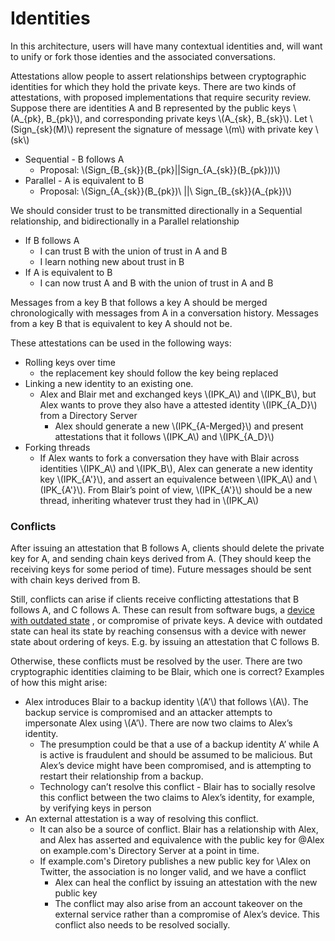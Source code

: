 # Identities

In this architecture, users will have many contextual identities and, will want to unify or fork those identies and the associated conversations.

Attestations allow people to assert relationships between cryptographic identities for which they hold the private keys. There are two kinds of attestations, with proposed implementations that require security review. Suppose there are identities A and B represented by the public keys \\(A_{pk}, B_{pk}\\), and corresponding private keys \\(A_{sk}, B_{sk}\\). Let \\(Sign_{sk}(M)\\) represent the signature of message \\(m\\) with private key \\(sk\\)
- Sequential - B follows A
	- Proposal: \\(Sign_{B_{sk}}(B_{pk}||Sign_{A_{sk}}(B_{pk}))\\)
- Parallel - A is equivalent to B
	- Proposal: \\(Sign_{A_{sk}}(B_{pk})\ ||\ Sign_{B_{sk}}(A_{pk})\\)

We should consider trust to be transmitted directionally in a Sequential relationship, and bidirectionally in a Parallel relationship
- If B follows A
	- I can trust B with the union of trust in A and B
	- I learn nothing new about trust in B
- If A is equivalent to B
	- I can now trust A and B with the union of trust in A and B

Messages from a key B that follows a key A should be merged chronologically with messages from A in a conversation history. Messages from a key B that is equivalent to key A should not be.

These attestations can be used in the following ways:
- Rolling keys over time
	- the replacement key should follow the key being replaced
- Linking a new identity to an existing one.
	- Alex and Blair met and exchanged keys \\(IPK_A\\) and \\(IPK_B\\), but Alex wants to prove they also have a attested identity \\(IPK_{A_D}\\) from a Directory Server
		- Alex should generate a new \\(IPK_{A-Merged}\\) and present attestations that it follows \\(IPK_A\\) and \\(IPK_{A_D}\\)
- Forking threads
	- If Alex wants to fork a conversation they have with Blair across identities  \\(IPK_A\\) and \\(IPK_B\\), Alex can generate a new identity key \\(IPK_{A'}\\), and assert an equivalence between \\(IPK_A\\) and \\(IPK_{A'}\\). From Blair’s point of view, \\(IPK_{A'}\\) should be a new thread, inheriting whatever trust they had in \\(IPK_A\\)

### Conflicts
After issuing an attestation that B follows A, clients should delete the private key for A, and sending chain keys derived from A. (They should keep the receiving keys for some period of time). Future messages should be sent with chain keys derived from B.

Still, conflicts can arise if clients receive conflicting attestations that B follows A, and C follows A. These can result from software bugs, a [device with outdated state](devices.md) , or compromise of private keys. A device with outdated state can heal its state by reaching consensus with a device with newer state about ordering of keys. E.g. by issuing an attestation that C follows B.

Otherwise, these conflicts must be resolved by the user. There are two cryptographic identities claiming to be Blair, which one is correct? Examples of how this might arise:
- Alex introduces Blair to a backup identity \\(A’\\) that follows \\(A\\).  The backup service is compromised and an attacker attempts to impersonate Alex using \\(A’\\). There are now two claims to Alex’s identity.
	- The presumption could be that a use of a backup identity A’ while A is active is fraudulent and should be assumed to be malicious. But Alex’s device might have been compromised, and is attempting to restart their relationship from a backup.
	- Technology can’t resolve this conflict - Blair has to socially resolve this conflict between the two claims to Alex’s identity, for example, by verifying keys in person
- An external attestation is a way of resolving this conflict.
	- It can also be a source of conflict. Blair has a relationship with Alex, and Alex has asserted and equivalence with the public key for \@Alex on example.com's Directory Server at a point in time.
	- If example.com's Diretory publishes a new public key for \Alex on Twitter, the association is no longer valid, and we have a conflict
		- Alex can heal the conflict by issuing an attestation with the new public key
		- The conflict may also arise from an account takeover on the external service rather than a compromise of Alex’s device. This conflict also needs to be resolved socially.
